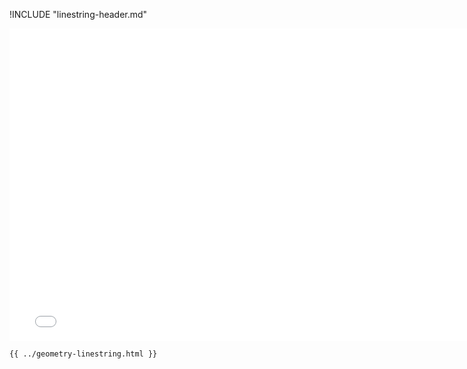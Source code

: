 !INCLUDE "linestring-header.md"

<iframe src="../../geometry-linestring.html" width="770" height="500" frameBorder="0" seamless="seamless">
</iframe>

```html
{{ ../geometry-linestring.html }}
```